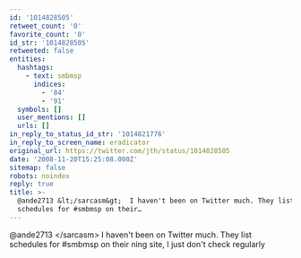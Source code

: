 ```yaml
---
id: '1014828505'
retweet_count: '0'
favorite_count: '0'
id_str: '1014828505'
retweeted: false
entities:
  hashtags:
    - text: smbmsp
      indices:
        - '84'
        - '91'
  symbols: []
  user_mentions: []
  urls: []
in_reply_to_status_id_str: '1014821776'
in_reply_to_screen_name: eradicator
original_url: https://twitter.com/jth/status/1014828505
date: '2008-11-20T15:25:08.000Z'
sitemap: false
robots: noindex
reply: true
title: >-
  @ande2713 &lt;/sarcasm&gt;  I haven't been on Twitter much. They list
  schedules for #smbmsp on their…
---
```


@ande2713 &lt;/sarcasm&gt;  I haven't been on Twitter much. They list schedules for #smbmsp on their ning site, I just don't check regularly